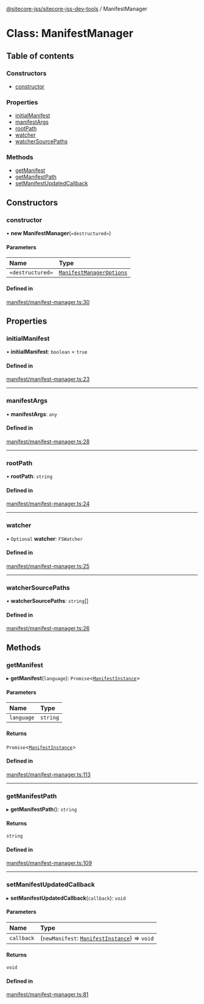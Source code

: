 [@sitecore-jss/sitecore-jss-dev-tools](../README.md) / ManifestManager

# Class: ManifestManager

## Table of contents

### Constructors

- [constructor](ManifestManager.md#constructor)

### Properties

- [initialManifest](ManifestManager.md#initialmanifest)
- [manifestArgs](ManifestManager.md#manifestargs)
- [rootPath](ManifestManager.md#rootpath)
- [watcher](ManifestManager.md#watcher)
- [watcherSourcePaths](ManifestManager.md#watchersourcepaths)

### Methods

- [getManifest](ManifestManager.md#getmanifest)
- [getManifestPath](ManifestManager.md#getmanifestpath)
- [setManifestUpdatedCallback](ManifestManager.md#setmanifestupdatedcallback)

## Constructors

### constructor

• **new ManifestManager**(`«destructured»`)

#### Parameters

| Name | Type |
| :------ | :------ |
| `«destructured»` | [`ManifestManagerOptions`](../interfaces/ManifestManagerOptions.md) |

#### Defined in

[manifest/manifest-manager.ts:30](https://github.com/Sitecore/jss/blob/67cf19202/packages/sitecore-jss-dev-tools/src/manifest/manifest-manager.ts#L30)

## Properties

### initialManifest

• **initialManifest**: `boolean` = `true`

#### Defined in

[manifest/manifest-manager.ts:23](https://github.com/Sitecore/jss/blob/67cf19202/packages/sitecore-jss-dev-tools/src/manifest/manifest-manager.ts#L23)

___

### manifestArgs

• **manifestArgs**: `any`

#### Defined in

[manifest/manifest-manager.ts:28](https://github.com/Sitecore/jss/blob/67cf19202/packages/sitecore-jss-dev-tools/src/manifest/manifest-manager.ts#L28)

___

### rootPath

• **rootPath**: `string`

#### Defined in

[manifest/manifest-manager.ts:24](https://github.com/Sitecore/jss/blob/67cf19202/packages/sitecore-jss-dev-tools/src/manifest/manifest-manager.ts#L24)

___

### watcher

• `Optional` **watcher**: `FSWatcher`

#### Defined in

[manifest/manifest-manager.ts:25](https://github.com/Sitecore/jss/blob/67cf19202/packages/sitecore-jss-dev-tools/src/manifest/manifest-manager.ts#L25)

___

### watcherSourcePaths

• **watcherSourcePaths**: `string`[]

#### Defined in

[manifest/manifest-manager.ts:26](https://github.com/Sitecore/jss/blob/67cf19202/packages/sitecore-jss-dev-tools/src/manifest/manifest-manager.ts#L26)

## Methods

### getManifest

▸ **getManifest**(`language`): `Promise`<[`ManifestInstance`](../interfaces/ManifestInstance.md)\>

#### Parameters

| Name | Type |
| :------ | :------ |
| `language` | `string` |

#### Returns

`Promise`<[`ManifestInstance`](../interfaces/ManifestInstance.md)\>

#### Defined in

[manifest/manifest-manager.ts:113](https://github.com/Sitecore/jss/blob/67cf19202/packages/sitecore-jss-dev-tools/src/manifest/manifest-manager.ts#L113)

___

### getManifestPath

▸ **getManifestPath**(): `string`

#### Returns

`string`

#### Defined in

[manifest/manifest-manager.ts:109](https://github.com/Sitecore/jss/blob/67cf19202/packages/sitecore-jss-dev-tools/src/manifest/manifest-manager.ts#L109)

___

### setManifestUpdatedCallback

▸ **setManifestUpdatedCallback**(`callback`): `void`

#### Parameters

| Name | Type |
| :------ | :------ |
| `callback` | (`newManifest`: [`ManifestInstance`](../interfaces/ManifestInstance.md)) => `void` |

#### Returns

`void`

#### Defined in

[manifest/manifest-manager.ts:81](https://github.com/Sitecore/jss/blob/67cf19202/packages/sitecore-jss-dev-tools/src/manifest/manifest-manager.ts#L81)
